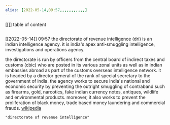 ```yaml
---
alias: [2022-05-14,09:57,,,,,,,,,,,]
---
```

[[]]
table of content
```toc
```

[[2022-05-14]] 09:57
the directorate of revenue intelligence (dri) is an indian intelligence agency. it is india's apex anti-smuggling intelligence, investigations and operations agency.

the directorate is run by officers from the central board of indirect taxes and customs (cbic) who are posted in its various zonal units as well as in indian embassies abroad as part of the customs overseas intelligence network. it is headed by a director general of the rank of special secretary to the government of india. the agency works to secure india's national and economic security by preventing the outright smuggling of contraband such as firearms, gold, narcotics, fake indian currency notes, antiques, wildlife and environmental products. moreover, it also works to prevent the proliferation of black money, trade based money laundering and commercial frauds.
[wikipedia](https://en.wikipedia.org/wiki/directorate%20of%20revenue%20intelligence)
```query
"directorate of revenue intelligence"
```